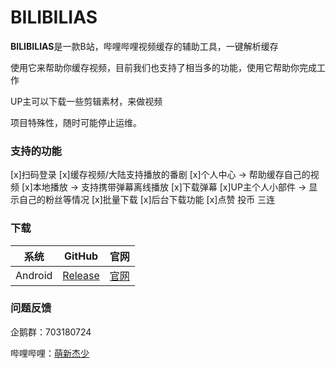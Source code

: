 # BILIBILIAS
 **BILIBILIAS**是一款B站，哔哩哔哩视频缓存的辅助工具，一键解析缓存

 使用它来帮助你缓存视频，目前我们也支持了相当多的功能，使用它帮助你完成工作

 UP主可以下载一些剪辑素材，来做视频

 项目特殊性，随时可能停止运维。

### 支持的功能
[x]扫码登录
[x]缓存视频/大陆支持播放的番剧
[x]个人中心 -> 帮助缓存自己的视频
[x]本地播放 -> 支持携带弹幕离线播放
[x]下载弹幕
[x]UP主个人小部件 -> 显示自己的粉丝等情况
[x]批量下载
[x]后台下载功能
[x]点赞 投币 三连

### 下载
 |  系统   |                            GitHub                            |                  官网                   |
 | :-----: | :----------------------------------------------------------: | :-------------------------------------: |
 | Android | [Release](https://github.com/1250422131/bilibilias/releases) | [官网](https://api.misakaloli.com/app/) |
### 问题反馈
 企鹅群：703180724
 
 哔哩哔哩：[萌新杰少](https://space.bilibili.com/351201307)


